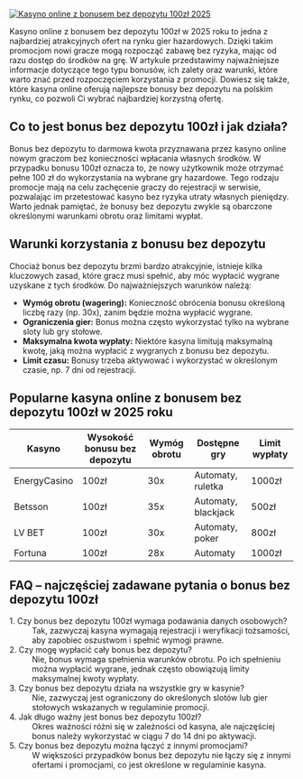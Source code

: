 [![Kasyno online z bonusem bez depozytu 100zł 2025](https://123-caf.pages.dev/gitsignup.png)](https://vrmoo.ru/Bt82HjjY)

<p>Kasyno online z bonusem bez depozytu 100zł w 2025 roku to jedna z najbardziej atrakcyjnych ofert na rynku gier hazardowych. Dzięki takim promocjom nowi gracze mogą rozpocząć zabawę bez ryzyka, mając od razu dostęp do środków na grę. W artykule przedstawimy najważniejsze informacje dotyczące tego typu bonusów, ich zalety oraz warunki, które warto znać przed rozpoczęciem korzystania z promocji. Dowiesz się także, które kasyna online oferują najlepsze bonusy bez depozytu na polskim rynku, co pozwoli Ci wybrać najbardziej korzystną ofertę.</p>  <h2>Co to jest bonus bez depozytu 100zł i jak działa?</h2> <p>Bonus bez depozytu to darmowa kwota przyznawana przez kasyno online nowym graczom bez konieczności wpłacania własnych środków. W przypadku bonusu 100zł oznacza to, że nowy użytkownik może otrzymać pełne 100 zł do wykorzystania na wybrane gry hazardowe. Tego rodzaju promocje mają na celu zachęcenie graczy do rejestracji w serwisie, pozwalając im przetestować kasyno bez ryzyka utraty własnych pieniędzy. Warto jednak pamiętać, że bonusy bez depozytu zwykle są obarczone określonymi warunkami obrotu oraz limitami wypłat.</p>  <h2>Warunki korzystania z bonusu bez depozytu</h2> <p>Chociaż bonus bez depozytu brzmi bardzo atrakcyjnie, istnieje kilka kluczowych zasad, które gracz musi spełnić, aby móc wypłacić wygrane uzyskane z tych środków. Do najważniejszych warunków należą:</p> <ul>   <li><strong>Wymóg obrotu (wagering):</strong> Konieczność obrócenia bonusu określoną liczbę razy (np. 30x), zanim będzie można wypłacić wygrane.</li>   <li><strong>Ograniczenia gier:</strong> Bonus można często wykorzystać tylko na wybrane sloty lub gry stołowe.</li>   <li><strong>Maksymalna kwota wypłaty:</strong> Niektóre kasyna limitują maksymalną kwotę, jaką można wypłacić z wygranych z bonusu bez depozytu.</li>   <li><strong>Limit czasu:</strong> Bonusy trzeba aktywować i wykorzystać w określonym czasie, np. 7 dni od rejestracji.</li> </ul>  <h2>Popularne kasyna online z bonusem bez depozytu 100zł w 2025 roku</h2> <table>   <thead>     <tr>       <th>Kasyno</th>       <th>Wysokość bonusu bez depozytu</th>       <th>Wymóg obrotu</th>       <th>Dostępne gry</th>       <th>Limit wypłaty</th>     </tr>   </thead>   <tbody>     <tr>       <td>EnergyCasino</td>       <td>100zł</td>       <td>30x</td>       <td>Automaty, ruletka</td>       <td>1000zł</td>     </tr>     <tr>       <td>Betsson</td>       <td>100zł</td>       <td>35x</td>       <td>Automaty, blackjack</td>       <td>500zł</td>     </tr>     <tr>       <td>LV BET</td>       <td>100zł</td>       <td>30x</td>       <td>Automaty, poker</td>       <td>800zł</td>     </tr>     <tr>       <td>Fortuna</td>       <td>100zł</td>       <td>28x</td>       <td>Automaty</td>       <td>1000zł</td>     </tr>   </tbody> </table>  <h2>FAQ – najczęściej zadawane pytania o bonus bez depozytu 100zł</h2> <dl>   <dt>1. Czy bonus bez depozytu 100zł wymaga podawania danych osobowych?</dt>   <dd>Tak, zazwyczaj kasyna wymagają rejestracji i weryfikacji tożsamości, aby zapobiec oszustwom i spełnić wymogi prawne.</dd>    <dt>2. Czy mogę wypłacić cały bonus bez depozytu?</dt>   <dd>Nie, bonus wymaga spełnienia warunków obrotu. Po ich spełnieniu można wypłacić wygrane, jednak często obowiązują limity maksymalnej kwoty wypłaty.</dd>    <dt>3. Czy bonus bez depozytu działa na wszystkie gry w kasynie?</dt>   <dd>Nie, zazwyczaj jest ograniczony do określonych slotów lub gier stołowych wskazanych w regulaminie promocji.</dd>    <dt>4. Jak długo ważny jest bonus bez depozytu 100zł?</dt>   <dd>Okres ważności różni się w zależności od kasyna, ale najczęściej bonus należy wykorzystać w ciągu 7 do 14 dni po aktywacji.</dd>    <dt>5. Czy bonus bez depozytu można łączyć z innymi promocjami?</dt>   <dd>W większości przypadków bonus bez depozytu nie łączy się z innymi ofertami i promocjami, co jest określone w regulaminie kasyna.</dd> </dl>